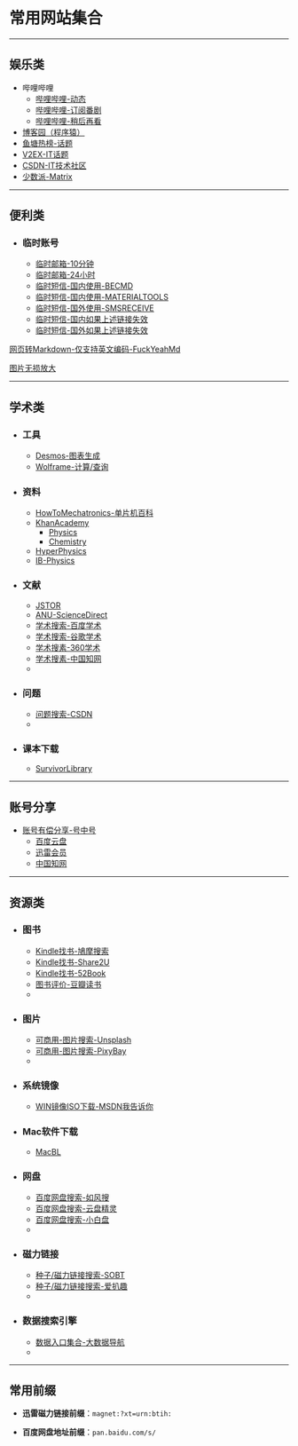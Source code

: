 # 常用网站集合

---

## 娱乐类

- 哔哩哔哩
    - [哔哩哔哩-动态](https://t.bilibili.com/)
    - [哔哩哔哩-订阅番剧](https://space.bilibili.com/6695871/bangumi)
    - [哔哩哔哩-稍后再看](https://www.bilibili.com/watchlater/#/list)
- [博客园（程序猿）](https://www.cnblogs.com/)
- [鱼塘热榜-话题](https://mo.fish/main/home/hot)
- [V2EX-IT话题](https://www.v2ex.com/?tab=tech)
- [CSDN-IT技术社区](https://www.csdn.net/)
- [少数派-Matrix](https://go.sspai.com/matrix)

---

## 便利类

- ### 临时账号

    - [临时邮箱-10分钟](http://mail.bccto.me/)
    - [临时邮箱-24小时](http://24mail.chacuo.net/enus)
    - [临时短信-国内使用-BECMD](https://www.becmd.com/)
    - [临时短信-国内使用-MATERIALTOOLS](https://www.materialtools.com/)
    - [临时短信-国外使用-SMSRECEIVE](https://smsreceivefree.com/)
    - [临时短信-国内如果上述链接失效](http://www.360doc.com/content/19/0108/12/51975160_807440477.shtml)
    - [临时短信-国外如果上述链接失效](http://www.360doc.com/content/19/0108/12/51975160_807440477.shtml)

[网页转Markdown-仅支持英文编码-FuckYeahMd](http://www.52book.me/)

[图片无损放大](https://bigjpg.com/zh)

---

## 学术类

- ### 工具

    - [Desmos-图表生成](https://www.desmos.com/calculator)
    - [Wolframe-计算/查询](https://www.wolframalpha.com/)

- ### 资料

    - [HowToMechatronics-单片机百科](https://howtomechatronics.com/)
    - [KhanAcademy](https://www.khanacademy.org/)
        - [Physics](https://www.khanacademy.org/science/physics)
        - [Chemistry](https://www.khanacademy.org/science/chemistry)
    - [HyperPhysics](http://hyperphysics.phy-astr.gsu.edu/hbase/hph.html)
    - [IB-Physics](https://ibphysics.org/)

- ### 文献

    - [JSTOR](https://www.jstor.org/)
    - [ANU-ScienceDirect](https://www-sciencedirect-com.virtual.anu.edu.au/)
    - [学术搜索-百度学术](https://xueshu.baidu.com/)
    - [学术搜索-谷歌学术](https://scholar.google.com.hk/?hl=zh-CN)
    - [学术搜素-360学术](http://xueshu.so.com/)
    - [学术搜素-中国知网](https://www.cnki.net/)
    - 

- ### 问题

    - [问题搜索-CSDN](https://www.csdn.net/)
    - 

- ### 课本下载

    - [SurvivorLibrary](http://www.survivorlibrary.com/library-download)

---

## 账号分享

- [账号有偿分享-号中号](http://www.idinid.com/)
    - [百度云盘](http://www.idinid.com/site/panbaidu.html)
    - [迅雷会员](http://www.idinid.com/site/xunlei.html)
    - [中国知网](http://www.idinid.com/site/cnki.html)

---

## 资源类

- ### 图书

    - [Kindle找书-鳩摩搜索](https://www.jiumodiary.com/)
    - [Kindle找书-Share2U](http://www.share2uu.com/)
    - [Kindle找书-52Book](http://www.52book.me/)
    - [图书评价-豆瓣读书](https://book.douban.com/)
    - 

- ### 图片

    - [可商用-图片搜索-Unsplash](https://unsplash.com/)
    - [可商用-图片搜索-PixyBay](https://pixabay.com/zh/)
    - 

- ### 系统镜像

    - [WIN镜像ISO下载-MSDN我告诉你](https://msdn.itellyou.cn/)
    
- ### Mac软件下载

    - [MacBL](https://www.macbl.com/)

- ### 网盘

    - [百度网盘搜索-如风搜](http://www.rufengso.net/)
    - [百度网盘搜索-云盘精灵](https://www.yunpanjingling.com/)
    - [百度网盘搜索-小白盘](https://www.xiaobaipan.com/)
    - 

- ### 磁力链接

    - [种子/磁力链接搜索-SOBT](http://www.sobt5.pw/)
    - [种子/磁力链接搜索-爱扒趣](https://www.zyboe.com/)
    - 

- ### 数据搜索引擎

    - [数据入口集合-大数据导航](http://hao.199it.com/)
    - 

---

## 常用前缀

- **迅雷磁力链接前缀**：`magnet:?xt=urn:btih:`

- **百度网盘地址前缀**：`pan.baidu.com/s/`

 

